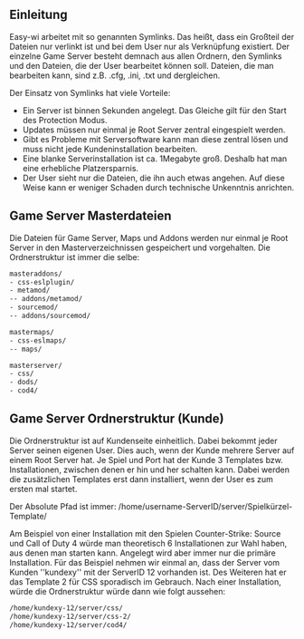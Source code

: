 ## Einleitung

Easy-wi arbeitet mit so genannten Symlinks. Das heißt, dass ein Großteil der Dateien nur verlinkt ist und bei dem User nur als Verknüpfung existiert. Der einzelne Game Server besteht demnach aus allen Ordnern, den Symlinks und den Dateien, die der User bearbeitet können soll. Dateien, die man bearbeiten kann, sind z.B. .cfg, .ini, .txt und dergleichen.

Der Einsatz von Symlinks hat viele Vorteile:

- Ein Server ist binnen Sekunden angelegt. Das Gleiche gilt für den Start des Protection Modus.
- Updates müssen nur einmal je Root Server zentral eingespielt werden.
- Gibt es Probleme mit Serversoftware kann man diese zentral lösen und muss nicht jede Kundeninstallation bearbeiten.
- Eine blanke Serverinstallation ist ca. 1Megabyte groß. Deshalb hat man eine erhebliche Platzersparnis.
- Der User sieht nur die Dateien, die ihn auch etwas angehen. Auf diese Weise kann er weniger Schaden durch technische Unkenntnis anrichten.

## Game Server Masterdateien

Die Dateien für Game Server, Maps und Addons werden nur einmal je Root Server in den Masterverzeichnissen gespeichert und vorgehalten.
Die Ordnerstruktur ist immer die selbe:

```sh
masteraddons/
- css-eslplugin/
- metamod/
-- addons/metamod/
- sourcemod/
-- addons/sourcemod/

mastermaps/
- css-eslmaps/
-- maps/

masterserver/
- css/
- dods/
- cod4/
```

## Game Server Ordnerstruktur (Kunde)

Die Ordnerstruktur ist auf Kundenseite einheitlich. Dabei bekommt jeder Server seinen eigenen User. Dies auch, wenn der Kunde mehrere Server auf einem Root Server hat. Je Spiel und Port hat der Kunde 3 Templates bzw. Installationen, zwischen denen er hin und her schalten kann. Dabei werden die zusätzlichen Templates erst dann installiert, wenn der User es zum ersten mal startet.

Der Absolute Pfad ist immer: /home/username-ServerID/server/Spielkürzel-Template/

Am Beispiel von einer Installation mit den Spielen Counter-Strike: Source und Call of Duty 4 würde man theoretisch 6 Installationen zur Wahl haben, aus denen man starten kann. Angelegt wird aber immer nur die primäre Installation. Für das Beispiel nehmen wir einmal an, dass der Server vom Kunden ''kundexy'' mit der ServerID 12 vorhanden ist. Des Weiteren hat er das Template 2 für CSS sporadisch im Gebrauch. Nach einer Installation, würde die Ordnerstruktur würde dann wie folgt aussehen:

```sh
/home/kundexy-12/server/css/
/home/kundexy-12/server/css-2/
/home/kundexy-12/server/cod4/
```